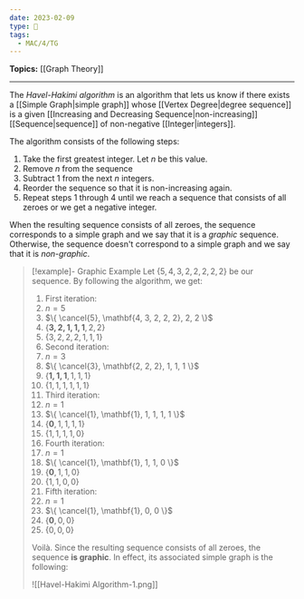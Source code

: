 ```yaml
---
date: 2023-02-09
type: 🧠
tags:
  - MAC/4/TG
---
```


**Topics:** [[Graph Theory]]

---

The _Havel-Hakimi algorithm_ is an algorithm that lets us know if there exists a [[Simple Graph|simple graph]] whose [[Vertex Degree|degree sequence]] is a given [[Increasing and Decreasing Sequence|non-increasing]] [[Sequence|sequence]] of non-negative [[Integer|integers]].

The algorithm consists of the following steps:

1. Take the first greatest integer. Let $n$ be this value.
2. Remove $n$ from the sequence
3. Subtract $1$ from the next $n$ integers.
4. Reorder the sequence so that it is non-increasing again.
5. Repeat steps 1 through 4 until we reach a sequence that consists of all zeroes or we get a negative integer.

When the resulting sequence consists of all zeroes, the sequence corresponds to a simple graph and we say that it is a _graphic_ sequence. Otherwise, the sequence doesn't correspond to a simple graph and we say that it is _non-graphic_.

> [!example]- Graphic Example
> Let $\{ 5, 4, 3, 2, 2, 2, 2, 2 \}$ be our sequence. By following the algorithm, we get:
>
> 1. First iteration:
> 	1. $n=5$
> 	2. $\{ \cancel{5}, \mathbf{4, 3, 2, 2, 2}, 2, 2 \}$
> 	3. $\{ \mathbf{3, 2, 1, 1, 1}, 2, 2 \}$
> 	4. $\{ 3, 2, 2, 2, 1, 1, 1 \}$
> 2. Second iteration:
> 	1. $n = 3$
> 	2. $\{ \cancel{3}, \mathbf{2, 2, 2}, 1, 1, 1 \}$
> 	3. $\{ \mathbf{1, 1, 1}, 1, 1, 1 \}$
> 	4. $\{ 1, 1, 1, 1, 1, 1 \}$
> 3. Third iteration:
> 	1. $n = 1$
> 	2. $\{ \cancel{1}, \mathbf{1}, 1, 1, 1, 1 \}$
> 	3. $\{ \mathbf{0}, 1, 1, 1, 1 \}$
> 	4. $\{ 1, 1, 1, 1, 0 \}$
> 4. Fourth iteration:
> 	1. $n=1$
> 	2. $\{ \cancel{1}, \mathbf{1}, 1, 1, 0 \}$
> 	3. $\{ \mathbf{0}, 1, 1, 0 \}$
> 	4. $\{ 1, 1, 0, 0 \}$
> 5. Fifth iteration:
> 	1. $n=1$
> 	2. $\{ \cancel{1}, \mathbf{1}, 0, 0 \}$
> 	3. $\{ \mathbf{0}, 0, 0 \}$
> 	4. $\{ 0, 0, 0 \}$
>
> Voilà. Since the resulting sequence consists of all zeroes, the sequence **is graphic**. In effect, its associated simple graph is the following:
>
> ![[Havel-Hakimi Algorithm-1.png]]
